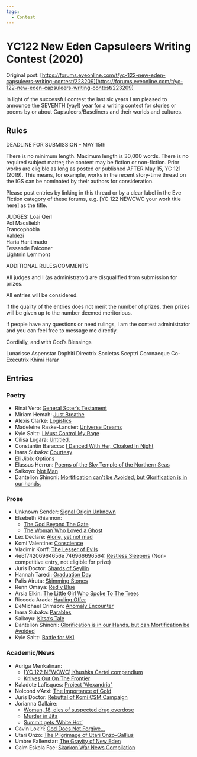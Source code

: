 ```yaml
---
tags:
  - Contest
---
```


# YC122 New Eden Capsuleers Writing Contest (2020)

Original post: [https://forums.eveonline.com/t/yc-122-new-eden-capsuleers-writing-contest/223209](https://forums.eveonline.com/t/yc-122-new-eden-capsuleers-writing-contest/223209)

In light of the successful contest the last six years I am pleased to announce the SEVENTH (yay!) year for a writing contest for stories or poems by or about Capsuleers/Baseliners and their worlds and cultures.

## Rules

DEADLINE FOR SUBMISSION - MAY 15th

There is no minimum length. Maximum length is 30,000 words. There is no required subject matter; the content may be fiction or non-fiction. Prior works are eligible as long as posted or published AFTER May 15, YC 121 (2019). This means, for example, works in the recent story-time thread on the IGS can be nominated by their authors for consideration.

Please post entries by linking in this thread or by a clear label in the Eve Fiction category of these forums, e.g. [YC 122 NEWCWC your work title here] as the title.

JUDGES:
Loai Qerl<br>
Pol Macsliebh<br>
Francophobia<br>
Valdezi<br>
Haria Haritimado<br>
Tessande Falconer<br>
Lightnin Lemmont

ADDITIONAL RULES/COMMENTS

All judges and I (as administrator) are disqualified from submission for prizes.

All entries will be considered.

if the quality of the entries does not merit the number of prizes, then prizes will be given up to the number deemed meritorious.

if people have any questions or need rulings, I am the contest administrator and you can feel free to message me directly.

Cordially, and with God’s Blessings

Lunarisse Aspenstar Daphiti
Directrix Societas Sceptri Coronaeque
Co-Executrix Khimi Harar

## Entries

### Poetry

- Rinai Vero: [General Soter’s Testament](../authors/miscauthors/generalsoterstestament.md)
- Miriam Hemah: [Just Breathe](../authors/miscauthors/justbreath.md)
- Alexis Clarke: [Logistics](../authors/miscauthors/logistics.md)
- Madeleine Raske-Lancier: [Universe Dreams](../authors/lasairionaraske/universedreams.md)
- Kyle Saltz: [I Must Control My Rage](../authors/kylesaltz/imustcontrolmyrage.md)
- Cilisa Lugara: [Untitled.](../authors/cilisalugara/cilisalugara_untitled.md)
- Constantin Baracca: [I Danced With Her, Cloaked In Night](../authors/constantinbaracca/idancedwithhercloakedinnight.md)
- Inara Subaka: [Courtesy](../authors/inarasubaka/courtesy.md)
- Eli Jibb: [Options](../authors/miscauthors/elijibb_options.md)
- Elassus Herron: [Poems of the Sky Temple of the Northern Seas](../authors/elassusherron/poemsoftheskytempleofthenorthernseas.md)
- Saikoyo: [Not Man](../authors/miscauthors/notman.md)
- Dantelion Shinoni: [Mortification can’t be Avoided, but Glorification is in our hands.](../authors/dantelionshinoni/mortificationcantbeavoided.md)

### Prose

- Unknown Sender: [Signal Origin Unknown](../authors/miscauthors/signaloriginunknown.md)
- Elsebeth Rhiannon:
    - [The God Beyond The Gate](../authors/elsebethrhiannon/thegodbehindthegate.md)
    - [The Woman Who Loved a Ghost](../authors/elsebethrhiannon/thewomanwholovedaghost.md)
- Lex Declare: [Alone, yet not mad](../authors/miscauthors/aloneyetnotmad.md)
- Komi Valentine: [Conscience](../authors/miscauthors/conscience.md)
- Vladimir Korff: [The Lesser of Evils](../authors/miscauthors/thelesserofevils.md)
- 4e6f74206964656e 746966696564: [Restless Sleepers](../authors/miscauthors/restlesssleepers.md) (Non-competitive entry, not eligible for prize)
- Juris Doctor: [Shards of Seyllin](../authors/jurisdoctor/shardsofsyllin.md)
- Hannah Taredi: [Graduation Day](../authors/miscauthors/graduationday.md)
- Palis Airuta: [Skimming Stones](../authors/palisairuta/skimmingstones.md)
- Renn Omaya: [Red v Blue](../authors/miscauthors/redvblue.md)
- Arsia Elkin: [The Little Girl Who Spoke To The Trees](../authors/miscauthors/thelittlegirlwhospoketothetrees.md)
- Riccoda Arada: [Hauling Offer](../authors/miscauthors/haulingoffer.md)
- DeMichael Crimson: [Anomaly Encounter](../authors/demichaelcrimson/anomalyencounter.md)
- Inara Subaka: [Parables](../authors/inarasubaka/parables.md)
- Saikoyu: [Kitsa’s Tale](../authors/miscauthors/kitsastale.md)
- Dantelion Shinoni: [Glorification is in our Hands, but can Mortification be Avoided](../authors/dantelionshinoni/glorificationisinourhandsbutcanmortificationbeavoided.md)
- Kyle Saltz: [Battle for VKI](../authors/kylesaltz/battleforvki.md)

### Academic/News

- Auriga Menkalinan:
    - [\[YC 122 NEWCWC\] Khushka Cartel compendium](../authors/aurigamenkalinan.md/yc122newcwckhushkacartelcompendium.md)
    - [Knives Out On The Frontier](../authors/aurigamenkalinan.md/knivesoutonthefrontier.md)
- Kaladote Lafisques: [Project 'Alexandria"](../authors/miscauthors/projectalexandria.md)
- Nolcond v’Arxi: [The Importance of Gold](../authors/miscauthors/theimportanceofgold.md)
- Juris Doctor: [Rebuttal of Komi CSM Campaign](../authors/jurisdoctor/rebuttalofkomicsmcampaign.md)
- Jorianna Gallaire:
    - [Woman, 18, dies of suspected drug overdose](../authors/joriannagallaire/woman18diesofsuspecteddrugoverdose.md)
    - [Murder in Jita](../authors/joriannagallaire/murderinjita.md)
    - [Summit gets ‘White Hot’](../authors/joriannagallaire/summitgetswhitehot.md)
- Gavin Lok’ri: [God Does Not Forgive...](../authors/gavinlokri/goddoesnotforgive.md)
- Utari Onzo: [The Pilgrimage of Utari Onzo-Gallius](../authors/miscauthors/thepilgrimageofutarionzo-gallius.md)
- Umbre Fallenstar: [The Gravity of New Eden](../authors/miscauthors/astudyaboutgravitationalwaves.md)
- Galm Eskola Fae: [Skarkon War News Compilation](../authors/miscauthors/skarkonwarnewscompilation.md)